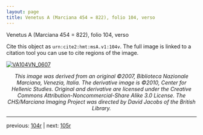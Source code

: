 ```yaml
---
layout: page
title: Venetus A (Marciana 454 = 822), folio 104, verso
---
```


Venetus A (Marciana 454 = 822), folio 104, verso

Cite this object as `urn:cite2:hmt:msA.v1:104v`.  The full image is linked to a citation tool you can use to cite regions of the image.

[![VA104VN_0607](http://www.homermultitext.org/iipsrv?IIIF=/project/homer/pyramidal/deepzoom/hmt/vaimg/2017a/VA104VN_0607.tif/full/800,/0/default.jpg)](http://www.homermultitext.org/ict2/?urn=urn:cite2:hmt:vaimg.2017a:VA104VN_0607) 

<p style="text-align: center; font-style: italic;">This image was derived from an original ©2007, Biblioteca Nazionale Marciana, Venezia, Italia. The derivative image is ©2010, Center for Hellenic Studies. Original and derivative are licensed under the Creative Commons Attribution-Noncommercial-Share Alike 3.0 License. The CHS/Marciana Imaging Project was directed by David Jacobs of the British Library.</p>

---

previous: [104r](../104r/) | next: [105r](../105r/)